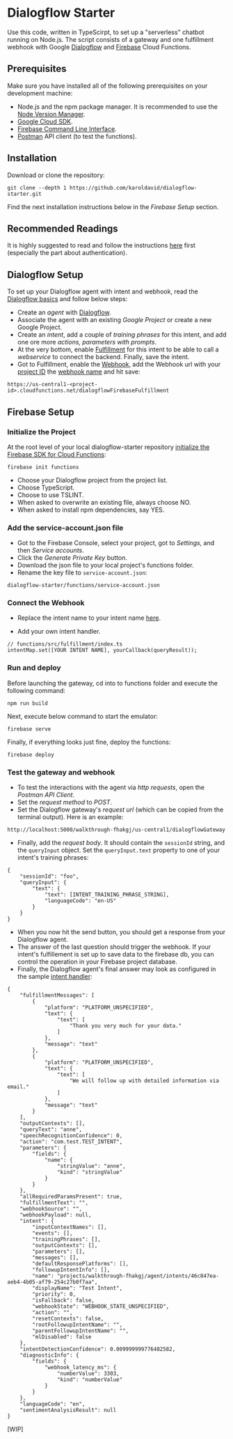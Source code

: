 # Dialogflow Starter

Use this code, written in TypeScirpt, to set up a "serverless" chatbot running on Node.js. The script consists of a gateway and one fulfillment webhook with Google [Dialogflow](https://dialogflow.com/) and [Firebase](https://firebase.google.com/) Cloud Functions.

## Prerequisites

Make sure you have installed all of the following prerequisites on your development machine:

- Node.js and the npm package manager. It is recommended to use the [Node Version Manager](https://github.com/nvm-sh/nvm/blob/master/README.md).
- [Google Cloud SDK](https://cloud.google.com/sdk/docs).
- [Firebase Command Line Interface](https://firebase.google.com/docs/cli).
- [Postman](https://www.postman.com/) API client (to test the functions).

## Installation

Download or clone the repository:

```
git clone --depth 1 https://github.com/karoldavid/dialogflow-starter.git
```

Find the next installation instructions below in the _Firebase Setup_ section.

## Recommended Readings

It is highly suggested to read and follow the instructions [here](https://cloud.google.com/dialogflow/docs/quick/setup) first (especially the part about authentication).

## Dialogflow Setup

To set up your Dialogflow agent with intent and webhook, read the [Dialogflow basics](https://cloud.google.com/dialogflow/docs/basics) and follow below steps:

- Create an _agent_ with [Dialogflow](https://dialogflow.com/).
- Associate the agent with an existing _Google Project_ or create a new Google Project.
- Create an _intent_, add a couple of _training phrases_ for this intent, and add one ore more _actions, parameters with prompts_.
- At the very bottom, enable [Fulfillment](https://cloud.google.com/dialogflow/docs/fulfillment-overview) for this intent to be able to call a _webservice_ to connect the backend. Finally, save the intent.
- Got to Fulfillment, enable the [Webhook](https://cloud.google.com/dialogflow/docs/fulfillment-webhook), add the Webhook url with your [project ID](https://cloud.google.com/resource-manager/docs/creating-managing-projects#identifying_projects) the [webhook name](https://github.com/karoldavid/dialogflow-starter/blob/master/functions/src/fulfillment/index.ts#L41) and hit save:

```
https://us-central1-<project-id>.cloudfunctions.net/dialogflowFirebaseFulfillment
```

## Firebase Setup

### Initialize the Project

At the root level of your local dialogflow-starter repository [initialize the Firebase SDK for Cloud Functions](https://firebase.google.com/docs/functions/get-started):

```
firebase init functions
```

- Choose your Dialogflow project from the project list.
- Choose TypeScript.
- Choose to use TSLINT.
- When asked to overwrite an existing file, always choose NO.
- When asked to install npm dependencies, say YES.

### Add the service-account.json file

- Got to the Firebase Console, select your project, got to _Settings_, and then _Service accounts_.
- Click the _Generate Private Key_ button.
- Download the json file to your local project's functions folder.
- Rename the key file to `service-account.json`:

```
dialogflow-starter/functions/service-account.json
```

### Connect the Webhook

- Replace the intent name to your intent name [here](https://github.com/karoldavid/dialogflow-starter/blob/master/functions/src/fulfillment/index.ts#L49).

- Add your own intent handler.

```
// functions/src/fulfillment/index.ts
intentMap.set([YOUR INTENT NAME], yourCallback(queryResult));
```

### Run and deploy

Before launching the gateway, cd into to functions folder and execute the following command:

```
npm run build
```

Next, execute below command to start the emulator:

```
firebase serve
```

Finally, if everything looks just fine, deploy the functions:

```
firebase deploy
```

### Test the gateway and webhook

- To test the interactions with the agent via _http requests_, open the _Postman API Client_.
- Set the _request method_ to _POST_.
- Set the Dialogflow gateway's _request url_ (which can be copied from the terminal output). Here is an example:

```
http://localhost:5000/walkthrough-fhakgj/us-central1/dialogflowGateway
```

- Finally, add the _request body_. It should contain the `sessionId` string, and the `queryInput` object. Set the `queryInput.text` property to one of your intent's training phrases:

```
{
	"sessionId": "foo",
	"queryInput": {
		"text": {
			"text": [INTENT_TRAINING_PHRASE_STRING],
			"languageCode": "en-US"
		}
	}
}
```

- When you now hit the send button, you should get a response from your Dialogflow agent.
- The answer of the last question should trigger the webhook. If your intent's fulfillement is set up to save data to the firebase db, you can control the operation in your Firebase project database.
- Finally, the Dialogflow agent's final answer may look as configured in the sample [intent handler](https://github.com/karoldavid/dialogflow-starter/blob/master/functions/src/fulfillment/index.ts#L37):

```
{
    "fulfillmentMessages": [
        {
            "platform": "PLATFORM_UNSPECIFIED",
            "text": {
                "text": [
                    "Thank you very much for your data."
                ]
            },
            "message": "text"
        },
        {
            "platform": "PLATFORM_UNSPECIFIED",
            "text": {
                "text": [
                    "We will follow up with detailed information via email."
                ]
            },
            "message": "text"
        }
    ],
    "outputContexts": [],
    "queryText": "anne",
    "speechRecognitionConfidence": 0,
    "action": "com.test.TEST_INTENT",
    "parameters": {
        "fields": {
            "name": {
                "stringValue": "anne",
                "kind": "stringValue"
            }
        }
    },
    "allRequiredParamsPresent": true,
    "fulfillmentText": "",
    "webhookSource": "",
    "webhookPayload": null,
    "intent": {
        "inputContextNames": [],
        "events": [],
        "trainingPhrases": [],
        "outputContexts": [],
        "parameters": [],
        "messages": [],
        "defaultResponsePlatforms": [],
        "followupIntentInfo": [],
        "name": "projects/walkthrough-fhakgj/agent/intents/46c847ea-aeb4-4b05-af79-254c27b0f7aa",
        "displayName": "Test Intent",
        "priority": 0,
        "isFallback": false,
        "webhookState": "WEBHOOK_STATE_UNSPECIFIED",
        "action": "",
        "resetContexts": false,
        "rootFollowupIntentName": "",
        "parentFollowupIntentName": "",
        "mlDisabled": false
    },
    "intentDetectionConfidence": 0.009999999776482582,
    "diagnosticInfo": {
        "fields": {
            "webhook_latency_ms": {
                "numberValue": 3303,
                "kind": "numberValue"
            }
        }
    },
    "languageCode": "en",
    "sentimentAnalysisResult": null
}
```

[WIP]
